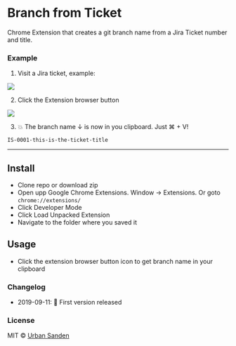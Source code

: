 # Branch from Ticket

Chrome Extension that creates a git branch name from a Jira Ticket number and title.

### Example

1. Visit a Jira ticket, example:

![](https://res.cloudinary.com/urre/image/upload/v1568209988/screenshots/nwdinp5hyycucsfshfw8.png)

2. Click the Extension browser button

![](https://res.cloudinary.com/urre/image/upload/v1568211153/screenshots/je8zbdhks6fdz9h47jec.png)


3. 💥 The branch name ↓ is now in you clipboard. Just ⌘ + V!

```
IS-0001-this-is-the-ticket-title
```

---

## Install

+ Clone repo or download zip
+ Open upp Google Chrome Extensions. Window → Extensions. Or goto `chrome://extensions/`
+ Click Developer Mode
+ Click Load Unpacked Extension
+ Navigate to the folder where you saved it

## Usage
+ Click the extension browser button icon to get branch name in your clipboard

### Changelog
+ 2019-09-11: 🎉 First version released

### License

MIT © [Urban Sanden](https://twitter.com/urre)
